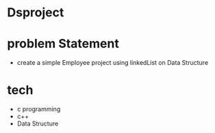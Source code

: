 # Dsproject
# problem Statement
- create a simple Employee project using linkedList on Data Structure
# tech
- c programming 
- c++
- Data Structure

